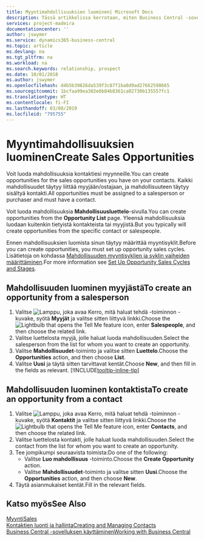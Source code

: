 ```yaml
---
title: Myyntimahdollisuuksien luominen| Microsoft Docs
description: Tässä artikkelissa kerrotaan, miten Business Central -sovelluksessa luodaan mahdollisuuksia myyjästä tai kontaktista.
services: project-madeira
documentationcenter: ''
author: jswymer
ms.service: dynamics365-business-central
ms.topic: article
ms.devlang: na
ms.tgt_pltfrm: na
ms.workload: na
ms.search.keywords: relationship, prospect
ms.date: 10/01/2018
ms.author: jswymer
ms.openlocfilehash: d4b5b39826da539f3c87f1ba0d9ad27662598665
ms.sourcegitcommit: 1bcfaa99ea302e6b84b8361ca02730b135557fc1
ms.translationtype: HT
ms.contentlocale: fi-FI
ms.lasthandoff: 03/08/2019
ms.locfileid: "795755"
---
```

# <a name="create-sales-opportunities"></a><span data-ttu-id="8d2ee-103">Myyntimahdollisuuksien luominen</span><span class="sxs-lookup"><span data-stu-id="8d2ee-103">Create Sales Opportunities</span></span>
<span data-ttu-id="8d2ee-104">Voit luoda mahdollisuuksia kontaktiesi myynneille.</span><span class="sxs-lookup"><span data-stu-id="8d2ee-104">You can create opportunities for the sales opportunities you have on your contacts.</span></span> <span data-ttu-id="8d2ee-105">Kaikki mahdollisuudet täytyy liittää myyjään/ostajaan, ja mahdollisuuteen täytyy sisältyä kontakti.</span><span class="sxs-lookup"><span data-stu-id="8d2ee-105">All opportunities must be assigned to a salesperson or purchaser and must have a contact.</span></span>

<span data-ttu-id="8d2ee-106">Voit luoda mahdollisuuksia **Mahdollisuusluettelo**-sivulla.</span><span class="sxs-lookup"><span data-stu-id="8d2ee-106">You can create opportunities from the **Opportunity List** page.</span></span> <span data-ttu-id="8d2ee-107">Yleensä mahdollisuuksia luodaan kuitenkin tietyistä kontakteista tai myyjistä.</span><span class="sxs-lookup"><span data-stu-id="8d2ee-107">But you typically will create opportunities from the specific contact or salespeople.</span></span>

<span data-ttu-id="8d2ee-108">Ennen mahdollisuuksien luomista sinun täytyy määrittää myyntisyklit.</span><span class="sxs-lookup"><span data-stu-id="8d2ee-108">Before you can create opportunities, you must set up opportunity sales cycles.</span></span> <span data-ttu-id="8d2ee-109">Lisätietoja on kohdassa [Mahdollisuuden myyntisyklien ja syklin vaiheiden määrittäminen](marketing-how-setup-opportunity-sales-cycles-stages.md).</span><span class="sxs-lookup"><span data-stu-id="8d2ee-109">For more information see [Set Up Opportunity Sales Cycles and Stages](marketing-how-setup-opportunity-sales-cycles-stages.md).</span></span>

## <a name="to-create-an-opportunity-from-a-salesperson"></a><span data-ttu-id="8d2ee-110">Mahdollisuuden luominen myyjästä</span><span class="sxs-lookup"><span data-stu-id="8d2ee-110">To create an opportunity from a salesperson</span></span>
1. <span data-ttu-id="8d2ee-111">Valitse ![Lamppu, joka avaa Kerro, mitä haluat tehdä -toiminnon](media/ui-search/search_small.png "Kerro, mitä haluat tehdä") -kuvake, syötä **Myyjät** ja valitse sitten liittyvä linkki.</span><span class="sxs-lookup"><span data-stu-id="8d2ee-111">Choose the ![Lightbulb that opens the Tell Me feature](media/ui-search/search_small.png "Tell me what you want to do") icon, enter **Salespeople**, and then choose the related link.</span></span>
2. <span data-ttu-id="8d2ee-112">Valitse luettelosta myyjä, jolle haluat luoda mahdollisuuden.</span><span class="sxs-lookup"><span data-stu-id="8d2ee-112">Select the salesperson from the list for whom you want to create an opportunity.</span></span>
3. <span data-ttu-id="8d2ee-113">Valitse **Mahdollisuudet**-toiminto ja valitse sitten **Luettelo**.</span><span class="sxs-lookup"><span data-stu-id="8d2ee-113">Choose the **Opportunities** action, and then choose **List**.</span></span>
4. <span data-ttu-id="8d2ee-114">Valitse **Uusi** ja täytä sitten tarvittavat kentät.</span><span class="sxs-lookup"><span data-stu-id="8d2ee-114">Choose **New**, and then fill in the fields as relevant.</span></span> [!INCLUDE[tooltip-inline-tip](includes/tooltip-inline-tip_md.md)]  



## <a name="to-create-an-opportunity-from-a-contact"></a><span data-ttu-id="8d2ee-115">Mahdollisuuden luominen kontaktista</span><span class="sxs-lookup"><span data-stu-id="8d2ee-115">To create an opportunity from a contact</span></span>
1. <span data-ttu-id="8d2ee-116">Valitse ![Lamppu, joka avaa Kerro, mitä haluat tehdä -toiminnon](media/ui-search/search_small.png "Kerro, mitä haluat tehdä") -kuvake, syötä **Kontaktit** ja valitse sitten liittyvä linkki.</span><span class="sxs-lookup"><span data-stu-id="8d2ee-116">Choose the ![Lightbulb that opens the Tell Me feature](media/ui-search/search_small.png "Tell me what you want to do") icon, enter **Contacts**, and then choose the related link.</span></span>
2. <span data-ttu-id="8d2ee-117">Valitse luettelosta kontakti, jolle haluat luoda mahdollisuuden.</span><span class="sxs-lookup"><span data-stu-id="8d2ee-117">Select the contact from the list for whom you want to create an opportunity.</span></span>
3. <span data-ttu-id="8d2ee-118">Tee jompikumpi seuraavista toimista:</span><span class="sxs-lookup"><span data-stu-id="8d2ee-118">Do one of the following:</span></span>
   * <span data-ttu-id="8d2ee-119">Valitse **Luo mahdollisuus** -toiminto.</span><span class="sxs-lookup"><span data-stu-id="8d2ee-119">Choose the **Create Opportunity** action.</span></span>
   * <span data-ttu-id="8d2ee-120">Valitse **Mahdollisuudet**-toiminto ja valitse sitten **Uusi**.</span><span class="sxs-lookup"><span data-stu-id="8d2ee-120">Choose the  **Opportunities** action, and then choose **New**.</span></span>
4. <span data-ttu-id="8d2ee-121">Täytä asianmukaiset kentät.</span><span class="sxs-lookup"><span data-stu-id="8d2ee-121">Fill in the relevant fields.</span></span>

## <a name="see-also"></a><span data-ttu-id="8d2ee-122">Katso myös</span><span class="sxs-lookup"><span data-stu-id="8d2ee-122">See Also</span></span>
[<span data-ttu-id="8d2ee-123">Myynti</span><span class="sxs-lookup"><span data-stu-id="8d2ee-123">Sales</span></span>](sales-manage-sales.md)  
[<span data-ttu-id="8d2ee-124">Kontaktien luonti ja hallinta</span><span class="sxs-lookup"><span data-stu-id="8d2ee-124">Creating and Managing Contacts</span></span>](marketing-contacts.md)  
[<span data-ttu-id="8d2ee-125">Business Central -sovelluksen käyttäminen</span><span class="sxs-lookup"><span data-stu-id="8d2ee-125">Working with Business Central</span></span>](ui-work-product.md)
